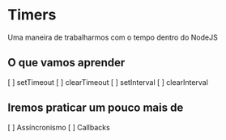 # Timers

Uma maneira de trabalharmos com o tempo dentro do NodeJS


## O que vamos aprender

[ ] setTimeout
[ ] clearTimeout
[ ] setInterval
[ ] clearInterval


## Iremos praticar um pouco mais de

[ ] Assíncronismo
[ ] Callbacks


